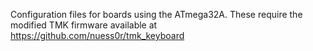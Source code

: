 Configuration files for boards using the ATmega32A. These require the modified TMK firmware available at https://github.com/nuess0r/tmk_keyboard
